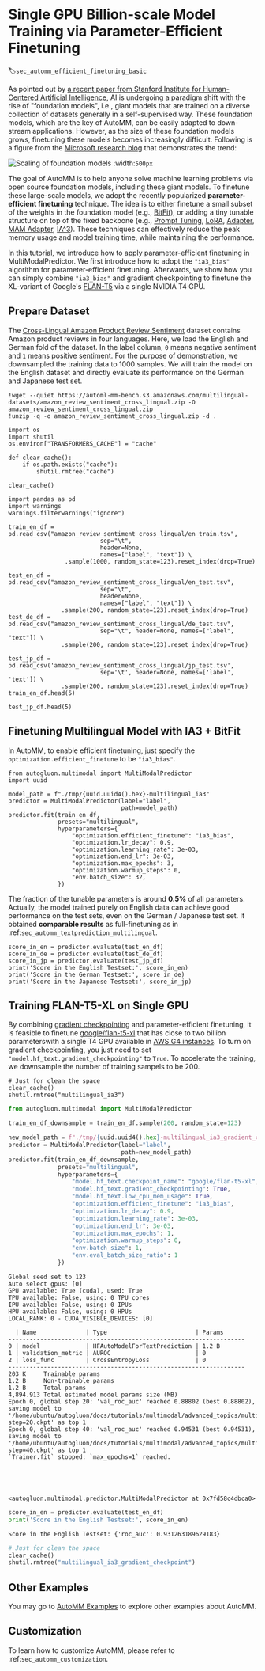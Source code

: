 # Single GPU Billion-scale Model Training via Parameter-Efficient Finetuning
:label:`sec_automm_efficient_finetuning_basic`

As pointed out by [a recent paper from Stanford Institute for Human-Centered Artificial Intelligence](https://arxiv.org/pdf/2108.07258.pdf), 
AI is undergoing a paradigm shift with the rise of "foundation models", i.e., giant models that are trained on a diverse collection of datasets generally in a self-supervised way. 
These foundation models, which are the key of AutoMM, can be easily adapted to down-stream applications. However, as the size of these foundation models grows, finetuning these models becomes increasingly difficult. 
Following is a figure from the [Microsoft research blog](https://www.microsoft.com/en-us/research/blog/using-deepspeed-and-megatron-to-train-megatron-turing-nlg-530b-the-worlds-largest-and-most-powerful-generative-language-model/) that demonstrates the trend:

![Scaling of foundation models](https://www.microsoft.com/en-us/research/uploads/prod/2021/10/model-size-graph.jpg)
:width:`500px`

The goal of AutoMM is to help anyone solve machine learning problems via open source foundation models, including these giant models. 
To finetune these large-scale models, we adopt the recently popularized **parameter-efficient finetuning** technique. 
The idea is to either finetune a small subset of the weights in the foundation model (e.g., [BitFit](https://aclanthology.org/2022.acl-short.1.pdf)), 
or adding a tiny tunable structure on top of the fixed backbone (e.g., [Prompt Tuning](https://aclanthology.org/2021.emnlp-main.243.pdf),
[LoRA](https://arxiv.org/pdf/2106.09685.pdf), [Adapter](https://arxiv.org/abs/1902.00751), [MAM Adapter](https://arxiv.org/pdf/2110.04366.pdf), [IA^3](https://arxiv.org/abs/2205.05638)). 
These techniques can effectively reduce the peak memory usage and model training time, while maintaining the performance.

In this tutorial, we introduce how to apply parameter-efficient finetuning in MultiModalPredictor. 
We first introduce how to adopt the `"ia3_bias"` algorithm for parameter-efficient finetuning. Afterwards, we show how you can simply combine `"ia3_bias"` 
and gradient checkpointing to finetune the XL-variant of Google's [FLAN-T5](https://arxiv.org/abs/2210.11416) via a single NVIDIA T4 GPU. 


## Prepare Dataset

The [Cross-Lingual Amazon Product Review Sentiment](https://webis.de/data/webis-cls-10.html) dataset contains Amazon product reviews in four languages. 
Here, we load the English and German fold of the dataset. In the label column, `0` means negative sentiment and `1` means positive sentiment. 
For the purpose of demonstration, we downsampled the training data to 1000 samples. We will train the model on the English dataset and 
directly evaluate its performance on the German and Japanese test set.


```{.python .input}
!wget --quiet https://automl-mm-bench.s3.amazonaws.com/multilingual-datasets/amazon_review_sentiment_cross_lingual.zip -O amazon_review_sentiment_cross_lingual.zip
!unzip -q -o amazon_review_sentiment_cross_lingual.zip -d .
```


```{.python .input}
import os
import shutil
os.environ["TRANSFORMERS_CACHE"] = "cache"

def clear_cache():
    if os.path.exists("cache"):
        shutil.rmtree("cache")

clear_cache()
```


```{.python .input}
import pandas as pd
import warnings
warnings.filterwarnings("ignore")

train_en_df = pd.read_csv("amazon_review_sentiment_cross_lingual/en_train.tsv",
                          sep="\t",
                          header=None,
                          names=["label", "text"]) \
                .sample(1000, random_state=123).reset_index(drop=True)

test_en_df = pd.read_csv("amazon_review_sentiment_cross_lingual/en_test.tsv",
                          sep="\t",
                          header=None,
                          names=["label", "text"]) \
               .sample(200, random_state=123).reset_index(drop=True)
test_de_df = pd.read_csv("amazon_review_sentiment_cross_lingual/de_test.tsv",
                          sep="\t", header=None, names=["label", "text"]) \
               .sample(200, random_state=123).reset_index(drop=True)

test_jp_df = pd.read_csv('amazon_review_sentiment_cross_lingual/jp_test.tsv',
                          sep='\t', header=None, names=['label', 'text']) \
               .sample(200, random_state=123).reset_index(drop=True)
train_en_df.head(5)
```

```{.python .input}
test_jp_df.head(5)
```

## Finetuning Multilingual Model with IA3 + BitFit

In AutoMM, to enable efficient finetuning, just specify the `optimization.efficient_finetune` to be `"ia3_bias"`.


```{.python .input}
from autogluon.multimodal import MultiModalPredictor
import uuid

model_path = f"./tmp/{uuid.uuid4().hex}-multilingual_ia3"
predictor = MultiModalPredictor(label="label",
                                path=model_path)
predictor.fit(train_en_df,
              presets="multilingual",
              hyperparameters={
                  "optimization.efficient_finetune": "ia3_bias",
                  "optimization.lr_decay": 0.9,
                  "optimization.learning_rate": 3e-03,
                  "optimization.end_lr": 3e-03,
                  "optimization.max_epochs": 3,
                  "optimization.warmup_steps": 0,
                  "env.batch_size": 32,
              })
```

The fraction of the tunable parameters is around **0.5%** of all parameters. Actually, the model trained purely on English data can achieve good performance 
on the test sets, even on the German / Japanese test set. It obtained **comparable results** as full-finetuning as in :ref:`sec_automm_textprediction_multilingual`.


```{.python .input}
score_in_en = predictor.evaluate(test_en_df)
score_in_de = predictor.evaluate(test_de_df)
score_in_jp = predictor.evaluate(test_jp_df)
print('Score in the English Testset:', score_in_en)
print('Score in the German Testset:', score_in_de)
print('Score in the Japanese Testset:', score_in_jp)
```

## Training FLAN-T5-XL on Single GPU

By combining [gradient checkpointing](https://pytorch.org/docs/stable/checkpoint.html) and parameter-efficient finetuning, it is feasible to finetune 
[google/flan-t5-xl](https://huggingface.co/google/flan-t5-xl) that has close to two billion parameterswith a single T4 GPU available in
[AWS G4 instances](https://aws.amazon.com/ec2/instance-types/g4/). 
To turn on gradient checkpointing, you just need to set `"model.hf_text.gradient_checkpointing"` to `True`. 
To accelerate the training, we downsample the number of training sampels to be 200.


```{.python .input}
# Just for clean the space
clear_cache()
shutil.rmtree("multilingual_ia3")
```


```python
from autogluon.multimodal import MultiModalPredictor

train_en_df_downsample = train_en_df.sample(200, random_state=123)

new_model_path = f"./tmp/{uuid.uuid4().hex}-multilingual_ia3_gradient_checkpoint"
predictor = MultiModalPredictor(label="label",
                                path=new_model_path)
predictor.fit(train_en_df_downsample,
              presets="multilingual",
              hyperparameters={
                  "model.hf_text.checkpoint_name": "google/flan-t5-xl",
                  "model.hf_text.gradient_checkpointing": True,
                  "model.hf_text.low_cpu_mem_usage": True,
                  "optimization.efficient_finetune": "ia3_bias",
                  "optimization.lr_decay": 0.9,
                  "optimization.learning_rate": 3e-03,
                  "optimization.end_lr": 3e-03,
                  "optimization.max_epochs": 1,
                  "optimization.warmup_steps": 0,
                  "env.batch_size": 1,
                  "env.eval_batch_size_ratio": 1
              })

```

```
Global seed set to 123
Auto select gpus: [0]
GPU available: True (cuda), used: True
TPU available: False, using: 0 TPU cores
IPU available: False, using: 0 IPUs
HPU available: False, using: 0 HPUs
LOCAL_RANK: 0 - CUDA_VISIBLE_DEVICES: [0]

  | Name              | Type                         | Params
-------------------------------------------------------------------
0 | model             | HFAutoModelForTextPrediction | 1.2 B 
1 | validation_metric | AUROC                        | 0     
2 | loss_func         | CrossEntropyLoss             | 0     
-------------------------------------------------------------------
203 K     Trainable params
1.2 B     Non-trainable params
1.2 B     Total params
4,894.913 Total estimated model params size (MB)
Epoch 0, global step 20: 'val_roc_auc' reached 0.88802 (best 0.88802), saving model to '/home/ubuntu/autogluon/docs/tutorials/multimodal/advanced_topics/multilingual_ia3_gradient_checkpoint/epoch=0-step=20.ckpt' as top 1
Epoch 0, global step 40: 'val_roc_auc' reached 0.94531 (best 0.94531), saving model to '/home/ubuntu/autogluon/docs/tutorials/multimodal/advanced_topics/multilingual_ia3_gradient_checkpoint/epoch=0-step=40.ckpt' as top 1
`Trainer.fit` stopped: `max_epochs=1` reached.





<autogluon.multimodal.predictor.MultiModalPredictor at 0x7fd58c4dbca0>
```



```python
score_in_en = predictor.evaluate(test_en_df)
print('Score in the English Testset:', score_in_en)
```

```
Score in the English Testset: {'roc_auc': 0.931263189629183}
```


```python
# Just for clean the space
clear_cache()
shutil.rmtree("multilingual_ia3_gradient_checkpoint")
```

## Other Examples

You may go to [AutoMM Examples](https://github.com/awslabs/autogluon/tree/master/examples/automm) to explore other examples about AutoMM.

## Customization
To learn how to customize AutoMM, please refer to :ref:`sec_automm_customization`.
